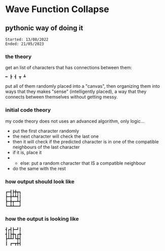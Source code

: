 # Wave Function Collapse
## pythonic way of doing it

`Started: 13/08/2022`<br>
`Ended: 21/05/2023`

### the theory
get an list of characters that has connections between them: 
```
━ ┣ ┫ ┳ ┻ 
```
put all of them randomly placed into a "canvas", then organizing them into ways that they makes "sense" (intelligently placed), a way that they connects between themselves without getting messy.

### initial code theory
my code theory does not uses an advanced algorithm, only logic...

- put the first character randomly
- the next character will check the last one
- then it will check if the predicted character is in one of the compatible neighbours of the last character
- if it is, place it
- - else: put a random character that IS a compatible neighbour
- do the same with the rest

### how output should look like
```txt
┏━┫┣╋┳┓
┣━╋┻┻┫┃
┣━╋┳━┻┫
┗━┻┻━━┛
```

### how the output is looking like
```txt
┫┏┫┣━┛┃
┫┃┣╋┓┏╋
┣┻┻┛┗╋┫
┃ ┏━┳╋┫
```

